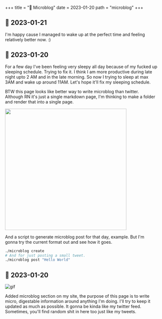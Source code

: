+++
title = "🦠 Microblog"
date = 2023-01-20
path = "microblog"
+++

## 📅 2023-01-21
I'm happy cause I managed to wake up at the perfect time and feeling relatively better now. :)

## 📅 2023-01-20
For a few day I've been feeling very sleepy all day because of my fucked up sleeping schedule. Trying to fix it. I think I am more productive during late night upto 2 AM and in the late morning. So now I trying to sleep at max 3AM and wake up around 11AM. Let's hope it'll fix my sleeping schedule.

BTW this page looks like better way to write microblog than twitter. Although RN it's just a single markdown page, I'm thinking to make a folder and render that into a single page.

<img src="/img/mic.png" width="400">

And a script to generate microblog post for that day, example. But I'm gonna try the current format out and see how it goes.

```bash
./microblog create
# And for just posting a small tweet.
./microblog post "Hello World"
```

## 📅 2023-01-20
![gif](/img/pepe.gif)

Added microblog section on my site, the purpose of this page is to write micro, digestable information around anything I'm doing. I'll try to keep it updated as much as possible. It gonna be kinda like my twitter feed.
Sometimes, you'll find random shit in here too just like my tweets.